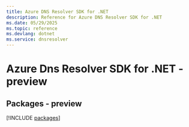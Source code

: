 ```yaml
---
title: Azure DNS Resolver SDK for .NET
description: Reference for Azure DNS Resolver SDK for .NET
ms.date: 05/29/2025
ms.topic: reference
ms.devlang: dotnet
ms.service: dnsresolver
---
```

# Azure Dns Resolver SDK for .NET - preview
## Packages - preview
[!INCLUDE [packages](dns-resolver-index.md)]
